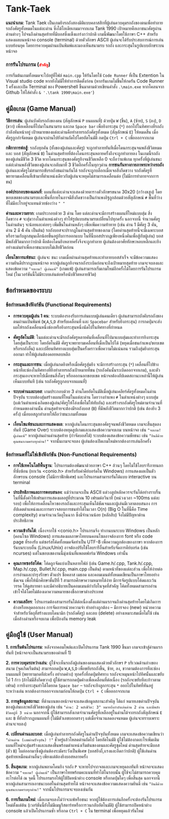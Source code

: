 # Tank-Taek
**แนะนำเกม**: Tank Taek เป็นเกมยิงรถถังสองมิติแบบคลาสสิกที่ผู้เล่นควบคุมรถถังของตนเพื่อทำลายรถถังศัตรูทั้งหมดในแต่ละด่าน ซี่งได้ไอเดียเกมมาจากเกม Tank 1990 เป้าหมายคือเอาชนะศัตรูผ่านด่านต่างๆ ไปจนถึงด่านสุดท้ายที่มีบอสซึ่งแข็งแกร่งกว่าปกติ เกมนี้พัฒนาโดยใช้ภาษา C++ สำหรับแสดงผลบนหน้าจอ console (terminal) ด้วยตัวอักษร ASCII ผู้เล่นจะได้รับประสบการณ์การเล่นแบบย้อนยุค โดยการควบคุมผ่านแป้นพิมพ์และมองเห็นสนามรบ รถถัง และกระสุนในรูปแบบอักขระบนหน้าจอ

### การรันโปรแกรม (<code style="color : red">สำคัญ</code>) 
การเริ่มต้นเกมทั้งหมดจะไปอยู่ที่ไฟล์ ```main.cpp``` ให้รันโดยใช้ ```Code Runner``` ที่เป็น Extention ใน Visual studio code หากยังไม่มีให้ทำการติดตั้งก่อน (หากรันเกมไม่ขึ้นให้กดรัน Code Runner 1 ครั้งเเละเปิด Terminal ของ Powershell ขึ้นมาตามด้วยเขียนคำสั่ง ```.\main.exe``` หากโคลนจาก Github ให้ใส่คำสั่ง ```& '.\tank 1990\main.exe'```)

## คู่มือเกม (Game Manual)
**วิธีการเล่น**: ผู้เล่นบังคับรถถังของตน (สัญลักษณ์ ```P``` บนแผนที่) ด้วยปุ่ม ```W``` (ขึ้น), ```A``` (ซ้าย), ```S``` (ลง), ```D``` (ขวา) เพื่อเคลื่อนที่ไปมาในสนามรบ และกด ```Space bar``` เพื่อยิงกระสุน (```*```) ออกไปในทิศทางที่รถถังกำลังหันหน้าอยู่ เป้าหมายของแต่ละด่านคือทำลายรถถังศัตรูทั้งหมด (สัญลักษณ์ ```E```) ให้หมดสิ้น เมื่อศัตรูถูกกำจัดหมด ผู้เล่นจะผ่านไปยังด่านถัดไปโดยอัตโนมัติ กดปุ่ม ```Ctrl + C``` เพื่อออกจากเกม

**กติกาการต่อสู้**: รถถังทุกคัน (ทั้งของผู้เล่นและศัตรู) จะถูกทำลายทันทีเมื่อโดนกระสุนจนพลังชีวิตหมด เเละ บอส (สัญลักษณ์ ```B```) ในด่านสุดท้ายที่ต้องโดนกระสุนหลายครั้งถึงจะถูกทำลายลง ในเกมนี้รถถังของผู้เล่นมีชีวิต 3 ชีวิต หากโดนกระสุนของศัตรูยิงจนชีวิตเหลือ 0 จะถือว่าแพ้เกม ทุกครั้งที่ผู้เล่นชนะเเต่ล่ะด่านพลังชีวิตของผู้เล่นจะกลับมาที่ 3 ชีวิตอีกครั้งในทุกๆด่าน **การชนกันทางกายภาพระหว่างรถถัง** ผู้เล่นและศัตรูไม่สามารถขับรถถังชนผ่านกันได้ รถถังจะถูกบล็อกเมื่อเจอสิ่งกีดขวาง รถถังศัตรูที่พยายามเคลื่อนที่เข้ามาที่ตำแหน่งเดียวกับผู้เล่นจะหยุดไม่สามารถเคลื่อนต่อ (ไม่มีการทำลายจากการชน)

**องค์ประกอบของแผนที่**: แผนที่แต่ละด่านจะแสดงด้วยตารางตัวอักษรขนาด 30x20 (กว้างxสูง) โดยขอบเขตของสนามรบเเละพื้นที่ภายในอาจมีสิ่งกีดขวางเป็นกำแพงอิฐถูกล้อมด้วยสัญลักษณ์  ```#``` พื้นที่ว่างที่ไม่มีอะไรอยู่จะแทนด้วยช่องว่าง ```" "```

**ด่านและความยาก**: เกมประกอบด้วย 3 ด่าน โดย แต่ละด่านจะมีการสร้างแผนที่ใหม่แบบสุ่ม สิ่งกีดขวาง ```#``` จะสุ่มวางในตำแหน่งต่างๆ ทำให้รูปแบบสนามรบเปลี่ยนไปทุกครั้ง นอกจากนี้ จำนวนศัตรูในด่านต้นๆ จะน้อยและค่อยๆ เพิ่มขึ้นในด่านหลังๆ เพื่อเพิ่มความท้าทาย (เช่น ด่าน 1 มีศัตรู 3 คัน, ด่าน 2 มี 4 คัน เป็นต้น) รถถังบอสจะปรากฏในด่านสุดท้ายของเกม (โดยด่านสุดท้ายนี้จะมีเฉพาะบอสหรือรวมกับลูกสมุนเล็กน้อยขึ้นอยู่กับการออกแบบ ในที่นี้บอสปรากฏเพียงหนึ่งคันเพื่อสู้กับผู้เล่น) บอสมีพลังชีวิตมากกว่าปกติ คือต้องโดนยิงหลายครั้งจึงจะถูกทำลาย ผู้เล่นต้องอาศัยทักษะหลบหลีกและยิงอย่างแม่นยำเพื่อเอาชนะแบบไม่เสียชีวิตก่อน

**เงื่อนไขการแพ้ชนะ**: ผู้เล่นจะ ชนะ เกมเมื่อผ่านด่านสุดท้ายและทำลายบอสสำเร็จ จะมีข้อความแสดงความยินดีปรากฏบนหน้าจอ หากผู้เล่นถูกยิงจนรถถังระเบิดก่อนจะถึงเป้าหมายสุดท้าย เกมจะจบลงและแสดงข้อความ ```"จบเกม! ผู้เล่นแพ้"``` (เกมแพ้) ผู้เล่นสามารถเริ่มเกมใหม่อีกครั้งได้โดยการรันโปรแกรมใหม่ (ในเวอร์ชันนี้ไม่มีระบบเล่นต่อหรือนับชีวิตหลายชีวิต)

## ข้อกำหนดของระบบ
### ข้อกำหนดเชิงฟังก์ชัน (Functional Requirements)
- **การควบคุมผู้เล่น 1 คน**: ระบบต้องรองรับการเล่นแบบผู้เล่นคนเดียว ผู้เล่นสามารถบังคับรถถังของตนผ่านแป้นพิมพ์ (```W```,```A```,```S```,```D``` สำหรับเคลื่อนที่ และ ```Spacebar``` สำหรับยิงกระสุน) การกดปุ่มจะส่งผลให้รถถังเคลื่อนหนึ่งช่องหรือยิงกระสุนหนึ่งนัดไปในทิศทางที่กำหนด

- **ศัตรูอัตโนมัติ**: ในแต่ละด่านจะมีรถถังศัตรูหลายคันที่เคลื่อนที่ไปมาแบบสุ่มและทำการยิงกระสุนโดยสุ่มเป็นระยะ โดยอัตโนมัติ ศัตรูจะพยายามเคลื่อนที่เมื่อเป็นไปได้ (หยุดเมื่อชนกำแพง/ขอบเขตหรือรถถังอื่น) และเปลี่ยนทิศทางแบบสุ่มเป็นครั้งคราวเพื่อความไม่แน่นอน รวมถึงสุ่มยิงกระสุนออกมา ทำให้ผู้เล่นต้องคอยหลบหลีก

- **กระสุนและการชน**: เมื่อผู้เล่นกดยิงหรือเมื่อศัตรูสุ่มยิง จะมีการสร้างกระสุน (```*```) เคลื่อนที่ไปข้างหน้าทีละช่องในทิศทางที่ยิงทำลายรถถังเป้าหมายที่ชน (รถถังคันนั้นระเบิดออกจากเกม), และตัวกระสุนเองจะหายไปเมื่อชนสิ่งใดๆ หรือออกนอกขอบเขต หน้าจอต้องอัปเดตสถานะเหล่านี้ให้ผู้เล่นเห็นแบบทันที (เช่น รถถังศัตรูถูกลบจากแผนที่)

- **ระบบด่านและบอส**: เกมประกอบด้วย 3 ด่านโดยอัตโนมัติเมื่อผู้เล่นเคลียร์ศัตรูทั้งหมดในด่านปัจจุบัน ระบบต้องสุ่มสร้างแผนที่ใหม่ในแต่ละด่าน โดยวางกำแพง ```#``` ในตำแหน่งต่างๆ แบบสุ่ม (แต่เว้นตำแหน่งเกิดของผู้เล่น/ศัตรูให้โล่งเพื่อไม่ให้ทับกัน) และสร้างรถถังศัตรูใหม่ตามจำนวนที่กำหนดของด่านนั้น ด่านสุดท้ายจะต้องมีรถถังบอส (```B```) ที่มีพลังชีวิตมากกว่าปกติ (เช่น ต้องยิง 3 ครั้ง) เมื่อบอสถูกทำลายให้ถือว่าชนะเกมทั้งหมด

- **เงื่อนไขแพ้ชนะและการแสดงผล**: หากผู้เล่นโดนกระสุนของศัตรูจนพลังชีวิตหมด เกมจะสิ้นสุดลงทันที (Game Over) ระบบต้องหยุดลูปเกมและแสดงข้อความจบเกม บนหน้าจอ เช่น ```"จบเกม! ผู้เล่นแพ้"``` หากผู้เล่นผ่านด่านสุดท้าย (กำจัดบอสได้) ระบบต้องแสดงข้อความชัยชนะ เช่น ```"ยินดีด้วย คุณชนะเกมครบทุกด่าน!"``` จากนั้นเกมจะจบลง ผู้เล่นต้องเปิดเกมใหม่หากต้องการเล่นอีกครั้ง

### ข้อกำหนดที่ไม่ใช่เชิงฟังก์ชัน (Non-Functional Requirements)
- **การใช้เทคโนโลยีพื้นฐาน**: โปรแกรมต้องพัฒนาด้วยภาษา C++ ล้วนๆ โดยไม่ใช้ไลบรารีภายนอกที่ซับซ้อน (ยกเว้น <conio.h> สำหรับรับค่าคีย์บอร์ดใน Windows) การแสดงผลเป็นตัวอักษรบน console (ไม่มีกราฟิกพิเศษ) และโปรแกรมสามารถรันได้แบบ interactive บน terminal

- **ประสิทธิภาพและการตอบสนอง**: แม้ว่าเกมจะเป็น ASCII แต่วงลูปหลักควรจะรันได้อย่างราบรื่น ในที่นี้ตั้งค่าให้เฟรมการแสดงผลอยู่ที่ประมาณ 10 เฟรมต่อวินาที (หน่วงเวลา ~100ms แต่ละรอบ) เพื่อให้การเคลื่อนไหวของรถถังและกระสุนเห็นได้ชัดเจนและผู้เล่นมีเวลาตอบสนอง การอัปเดตตำแหน่งและการตรวจสอบการชนทำได้ในเวลา O(n) (Big O ในที่นี้คือ Time complexity) ตามจำนวนวัตถุในฉาก ซึ่งมีจำนวนน้อย (หลักสิบ) จึงไม่มีปัญหาด้านประสิทธิภาพ

- **ความเข้ากันได้**: เนื่องจากใช้ <conio.h> โปรแกรมจึง ทำงานบนระบบ Windows เป็นหลัก (คอนโซล Windows) การแสดงผลภาษาไทยบนคอนโซลอาจต้องการ font หรือ code page ที่รองรับ แต่ซอร์สโค้ดทั้งหมดจัดทำเป็น UTF-8 เพื่อความถูกต้องของภาษา หากต้องการรันบนระบบอื่น (Linux/Unix) อาจต้องปรับใช้ไลบรารีอื่นสำหรับจัดการคีย์บอร์ด (เช่น ncurses) แต่ในขอบเขตงานนี้มุ่งเน้นที่แพลตฟอร์ม Windows เท่านั้น

- **คุณภาพซอร์สโค้ด**: โค้ดถูกจัดแบ่งเป็นหลายไฟล์ (เช่น Game.h/.cpp, Tank.h/.cpp, Map.h/.cpp, Bullet.h/.cpp, main.cpp เป็นต้น) ตามหน้าที่ของแต่ละส่วน เพื่อให้ง่ายต่อการอ่านและบำรุงรักษา ตัวแปร ชื่อคลาส เมธอด และคอมเมนต์ทั้งหมดเขียนเป็นภาษาไทยอย่างชัดเจน เพื่อให้นักศึกษาชั้นปีที่ 1 สามารถศึกษาความหมายได้ง่าย มีการจัดรูปแบบโค้ดและเว้นวรรค ให้ดูสบายตา และมีคำอธิบายเป็นคอมเมนต์กำกับในจุดที่สำคัญ โค้ดทั้งหมดสามารถอ่านเข้าใจได้โดยไม่ต้องเดาความหมายของชื่อภาษาต่างประเทศ

- **ความเสถียร**: โปรแกรมต้องสามารถรันได้ต่อเนื่องตั้งแต่ด่านแรกจนถึงด่านสุดท้ายโดยไม่เกิดการค้างหรือหลุดออกเอง การจัดการหน่วยความจำ ทำอย่างถูกต้อง – มีการจอง (new) หน่วยความจำสำหรับวัตถุที่สร้างแบบไดนามิก (รถถังศัตรู) และลบ (delete) อย่างเหมาะสมเมื่อไม่ใช้ เช่น เมื่อล้างด่านหรือจบเกม เพื่อป้องกัน memory leak

## คู่มือผู้ใช้ (User Manual)
**1. การเริ่มต้นโปรแกรม**: หลังจากคอมไพล์และเปิดโปรแกรม Tank 1990 ขึ้นมา เกมจะเข้าสู่ด่านแรกทันที (หน้าจอจะเป็นสนามรบของด่านที่ 1)

**2. การควบคุมระหว่างเล่น**: ผู้ใช้จะเห็นรถถังผู้เล่นของตนแสดงด้วยตัวอักษร ```P``` บริเวณด้านล่างของสนาม (จุดเกิดเริ่มต้น) สามารถกดปุ่ม ```W```,```A```,```S```,```D``` เพื่อขยับรถถังขึ้น, ซ้าย, ลง, ขวาตามต้องการทีละช่องบนแผนที่ (พยายามกดทีล่ะครั้ง อย่ากดค้าง) ทุกครั้งที่กดปุ่มทิศทาง รถถังจะหมุนหน้าไปทิศนั้นและขยับไป 1 ก้าว (ถ้าไม่มีสิ่งกีดขวาง) ผู้ใช้สามารถกดปุ่มค้างเพื่อเคลื่อนที่ต่อเนื่อง (รถถังจะขยับทีละก้าวตามเฟรม) การยิงกระสุนทำได้โดยกด ```Space bar``` – รถถังจะยิงลูกกระสุน ```*``` ออกไปในทิศที่หันอยู่ ระหว่างเล่น หากต้องการออกจากเกมก่อนให้กดปุ่ม ```Ctrl + C``` เพื่อออกจากเกม

**3. การดูข้อมูลสถานะ**: ที่ด้านบนของหน้าจอจะแสดงข้อมูลสถานะสำคัญ ได้แก่ หมายเลขด่านปัจจุบันของผู้เล่นเเละพลังชีวิตของผู้เล่น เช่น ```"ด่าน: 2 พลังชีวิต: 3" หมายถึงกำลังเล่นด่าน 2 ด่าน และมีพลังชีวิตอยู่ที่ 3 หน่วย``` นอกจากนี้ ผู้ใช้สามารถสังเกตจำนวนศัตรูที่เหลืออยู่ในด่านได้จากรถถังสัญลักษณ์ ```E``` และ ```B``` ที่ยังปรากฏบนแผนที่ (ไม่มีตัวเลขบอกตรงๆ แต่เมื่อจำนวนลดลงจนหมด ผู้เล่นจะทราบเพราะด่านจะจบลง)

**4. เปลี่ยนด่านและบอส**: เมื่อผู้เล่นทำลายรถถังศัตรูในด่านปัจจุบันทั้งหมด เกมจะเเสดงข้อความเขียนว่า ```"ผ่านด่าน (เลขด่านปัจจุบัน) !"``` ชั่วครู่แล้วโหลดด่านถัดไป โดยอัตโนมัติ ผู้ใช้ไม่ต้องกดอะไรเพิ่มเติม แผนที่ใหม่จะสุ่มสร้างและแสดงขึ้นพร้อมตำแหน่งเริ่มต้นของตนและศัตรูชุดใหม่ ด่านสุดท้ายจะมีบอส (ตัว ```B```) โผล่ออกมาซึ่งผู้เล่นต้องระมัดระวังเป็นพิเศษ (บอสยิงถี่,เเรงและอึดกว่าปกติ) ผู้ใช้เล่นด่านสุดท้ายเหมือนด่านอื่นๆ เพียงแต่ต้องยิงบอสหลายครั้ง

**5. สิ้นสุดเกม**: หากผู้เล่นพลาดโดนยิง รถถัง ```P``` จะหายไปจากจอและเกมจะหยุดลงทันที หน้าจอจะแสดงข้อความ ```"จบเกม! ผู้เล่นแพ้"``` เป็นภาษาไทยพร้อมคะแนนที่ทำได้ในรอบนั้น ผู้ใช้จะไม่สามารถควบคุมอะไรต่อได้ ณ จุดนี้ โปรแกรมรอให้ผู้ใช้ปิดหน้าต่าง console หรือกดปุ่มใดๆ เพื่อสิ้นสุด นอกจากนี้ หากผู้เล่นสามารถเอาชนะบอสในด่านสุดท้ายได้ หน้าจอจะแสดงข้อความแสดงความยินดี เช่น ```"ยินดีด้วย คุณชนะเกมครบทุกด่าน!"``` จากนั้นโปรแกรมจะจบลงเช่นกัน

**6. การเริ่มเกมใหม่**: เมื่อเกมจบลงไม่ว่าจะแพ้หรือชนะ หากผู้ใช้ต้องการเล่นอีกครั้งจะต้องรันโปรแกรมใหม่ตั้งแต่ต้น (เวอร์ชันนี้ยังไม่มีเมนูรีสตาร์ทหรือการวนกลับอัตโนมัติ) ผู้ใช้สามารถปิดหน้าต่าง console แล้วเปิดโปรแกรมซ้ำ หรือกด ```Ctrl + C``` ใน terminal เพื่อหยุดแล้วรันใหม่

